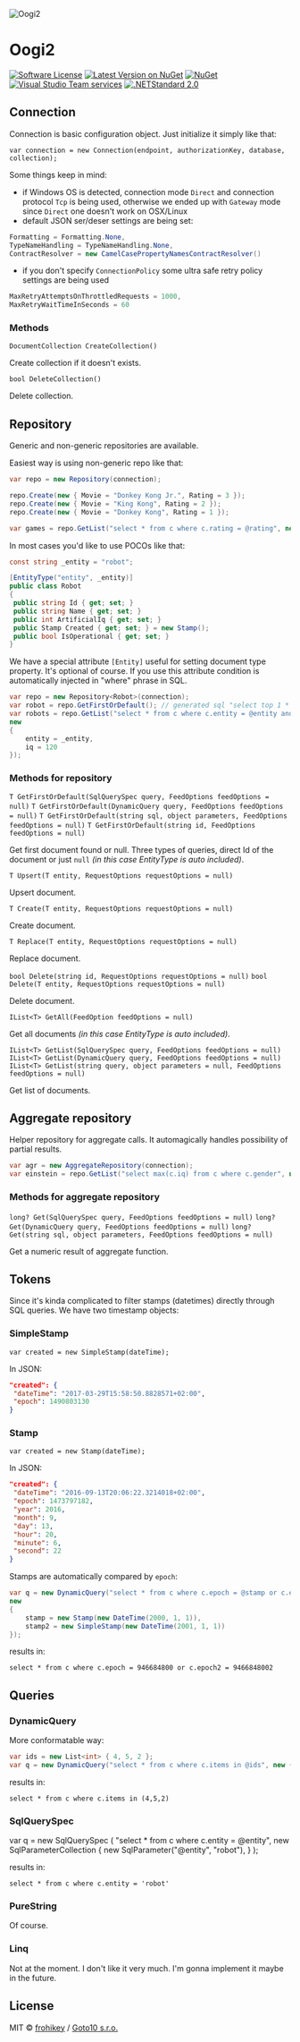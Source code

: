 ![Oogi2](https://github.com/goto10hq/Oogi2/raw/master/oogi2-icon.png)

# Oogi2

[![Software License](https://img.shields.io/badge/license-MIT-brightgreen.svg?style=flat-square)](LICENSE.md)
[![Latest Version on NuGet](https://img.shields.io/nuget/v/Oogi2.svg?style=flat-square)](https://www.nuget.org/packages/Oogi2/)
[![NuGet](https://img.shields.io/nuget/dt/Oogi2.svg?style=flat-square)](https://www.nuget.org/packages/Oogi2/)
[![Visual Studio Team services](https://img.shields.io/vso/build/frohikey/c3964e53-4bf3-417a-a96e-661031ef862f/118.svg?style=flat-square)](https://github.com/goto10hq/Oogi2)
[![.NETStandard 2.0](https://img.shields.io/badge/.NETStandard-2.0-blue.svg?style=flat-square)](https://github.com/dotnet/standard/blob/master/docs/versions/netstandard2.0.md)

## Connection

Connection is basic configuration object. Just initialize it simply like that:

``var connection = new Connection(endpoint, authorizationKey, database, collection);``

Some things keep in mind:
- if Windows OS is detected, connection mode ``Direct`` and connection protocol ``Tcp`` is being used, otherwise we ended up with ``Gateway`` mode since ``Direct`` one doesn't work on OSX/Linux
- default JSON ser/deser settings are being set:

```csharp
Formatting = Formatting.None,
TypeNameHandling = TypeNameHandling.None,
ContractResolver = new CamelCasePropertyNamesContractResolver()
```
- if you don't specify ``ConnectionPolicy`` some ultra safe retry policy settings are being used

```csharp
MaxRetryAttemptsOnThrottledRequests = 1000,
MaxRetryWaitTimeInSeconds = 60
```

### Methods

``DocumentCollection CreateCollection()``

Create collection if it doesn't exists.

``bool DeleteCollection()``

Delete collection.

## Repository

Generic and non-generic repositories are available. 

Easiest way is using non-generic repo like that:

```csharp
var repo = new Repository(connection);

repo.Create(new { Movie = "Donkey Kong Jr.", Rating = 3 });
repo.Create(new { Movie = "King Kong", Rating = 2 });
repo.Create(new { Movie = "Donkey Kong", Rating = 1 });

var games = repo.GetList("select * from c where c.rating = @rating", new { rating = 3 });
```

In most cases you'd like to use POCOs like that:

```csharp
const string _entity = "robot";

[EntityType("entity", _entity)]
public class Robot
{
 public string Id { get; set; }            
 public string Name { get; set; }
 public int ArtificialIq { get; set; }
 public Stamp Created { get; set; } = new Stamp();
 public bool IsOperational { get; set; }
}
``` 
We have a special attribute ``[Entity]`` useful for setting document type property. It's optional of course. If you use this attribute condition is automatically injected in "where" phrase in SQL.

```csharp
var repo = new Repository<Robot>(connection);
var robot = repo.GetFirstOrDefault(); // generated sql "select top 1 * from c where c.entity = 'robot'
var robots = repo.GetList("select * from c where c.entity = @entity and c.artificialIq > @iq",
new
{
    entity = _entity,
    iq = 120
});
```

### Methods for repository

``T GetFirstOrDefault(SqlQuerySpec query, FeedOptions feedOptions = null)``
``T GetFirstOrDefault(DynamicQuery query, FeedOptions feedOptions = null)``
``T GetFirstOrDefault(string sql, object parameters, FeedOptions feedOptions = null)``
``T GetFirstOrDefault(string id, FeedOptions feedOptions = null)``

Get first document found or null. Three types of queries, direct Id of the document or just ``null`` _(in this case EntityType is auto included)_.

``T Upsert(T entity, RequestOptions requestOptions = null)``

Upsert document.

``T Create(T entity, RequestOptions requestOptions = null)``

Create document.

``T Replace(T entity, RequestOptions requestOptions = null)``

Replace document.

``bool Delete(string id, RequestOptions requestOptions = null)``
``bool Delete(T entity, RequestOptions requestOptions = null)``

Delete document.

``IList<T> GetAll(FeedOption feedOptions = null)``

Get all documents _(in this case EntityType is auto included)_.

``IList<T> GetList(SqlQuerySpec query, FeedOptions feedOptions = null)``
``IList<T> GetList(DynamicQuery query, FeedOptions feedOptions = null)``
``IList<T> GetList(string query, object parameters = null, FeedOptions feedOptions = null)``

Get list of documents.

## Aggregate repository

Helper repository for aggregate calls. It automagically handles possibility of partial results.

```csharp
var agr = new AggregateRepository(connection);
var einstein = repo.GetList("select max(c.iq) from c where c.gender", new { gender = "M" });
```

### Methods for aggregate repository

``long? Get(SqlQuerySpec query, FeedOptions feedOptions = null)``
``long? Get(DynamicQuery query, FeedOptions feedOptions = null)``
``long? Get(string sql, object parameters, FeedOptions feedOptions = null)``

Get a numeric result of aggregate function.

## Tokens

Since it's kinda complicated to filter stamps (datetimes) directly through SQL queries. We have two timestamp objects:

### SimpleStamp

``var created = new SimpleStamp(dateTime);``

In JSON:

```json
"created": {
 "dateTime": "2017-03-29T15:58:50.8828571+02:00",
 "epoch": 1490803130
}
```

### Stamp

``var created = new Stamp(dateTime);``

In JSON:

```json
"created": {
 "dateTime": "2016-09-13T20:06:22.3214018+02:00",
 "epoch": 1473797182,
 "year": 2016,
 "month": 9,
 "day": 13,
 "hour": 20,
 "minute": 6,
 "second": 22
}
```

Stamps are automatically compared by ``epoch``:

```csharp
var q = new DynamicQuery("select * from c where c.epoch = @stamp or c.epoch2 = @stamp2", 
new
{
    stamp = new Stamp(new DateTime(2000, 1, 1)),
    stamp2 = new SimpleStamp(new DateTime(2001, 1, 1))
});
```

results in:

``select * from c where c.epoch = 946684800 or c.epoch2 = 9466848002``
            
## Queries

### DynamicQuery

More conformatable way:

```csharp
var ids = new List<int> { 4, 5, 2 };
var q = new DynamicQuery("select * from c where c.items in @ids", new { ids });            
```

results in:

``select * from c where c.items in (4,5,2)``

### SqlQuerySpec

var q = new SqlQuerySpec
(
    "select * from c where c.entity = @entity",
    new SqlParameterCollection
    {
        new SqlParameter("@entity", "robot"),
    }
);

results in:

``select * from c where c.entity = 'robot'``

### PureString

Of course.

### Linq

Not at the moment. I don't like it very much. I'm gonna implement it maybe in the future.

## License

MIT © [frohikey](http://frohikey.com) / [Goto10 s.r.o.](http://www.goto10.cz)
